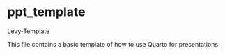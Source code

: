 # ppt_template
Levy-Template

This file contains a basic template of how to use Quarto for presentations


